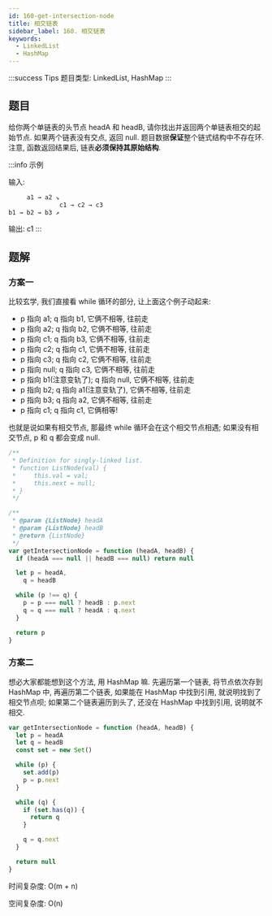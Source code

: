 ```yaml
---
id: 160-get-intersection-node
title: 相交链表
sidebar_label: 160. 相交链表
keywords:
  - LinkedList
  - HashMap
---
```


:::success Tips
题目类型: LinkedList, HashMap
:::

## 题目

给你两个单链表的头节点 headA 和 headB, 请你找出并返回两个单链表相交的起始节点. 如果两个链表没有交点, 返回 null. 题目数据**保证**整个链式结构中不存在环. 注意, 函数返回结果后, 链表**必须保持其原始结构**.

:::info 示例

输入:

```ts
     a1 → a2 ↘
              c1 → c2 → c3
b1 → b2 → b3 ↗
```

输出: c1
:::

## 题解

### 方案一

比较玄学, 我们直接看 while 循环的部分, 让上面这个例子动起来:

- p 指向 a1; q 指向 b1, 它俩不相等, 往前走
- p 指向 a2; q 指向 b2, 它俩不相等, 往前走
- p 指向 c1; q 指向 b3, 它俩不相等, 往前走
- p 指向 c2; q 指向 c1, 它俩不相等, 往前走
- p 指向 c3; q 指向 c2, 它俩不相等, 往前走
- p 指向 null; q 指向 c3, 它俩不相等, 往前走
- p 指向 b1(注意变轨了); q 指向 null, 它俩不相等, 往前走
- p 指向 b2; q 指向 a1(注意变轨了), 它俩不相等, 往前走
- p 指向 b3; q 指向 a2, 它俩不相等, 往前走
- p 指向 c1; q 指向 c1, 它俩相等!

也就是说如果有相交节点, 那最终 while 循环会在这个相交节点相遇; 如果没有相交节点, p 和 q 都会变成 null.

```ts
/**
 * Definition for singly-linked list.
 * function ListNode(val) {
 *     this.val = val;
 *     this.next = null;
 * }
 */

/**
 * @param {ListNode} headA
 * @param {ListNode} headB
 * @return {ListNode}
 */
var getIntersectionNode = function (headA, headB) {
  if (headA === null || headB === null) return null

  let p = headA,
    q = headB

  while (p !== q) {
    p = p === null ? headB : p.next
    q = q === null ? headA : q.next
  }

  return p
}
```

### 方案二

想必大家都能想到这个方法, 用 HashMap 嘛. 先遍历第一个链表, 将节点依次存到 HashMap 中, 再遍历第二个链表, 如果能在 HashMap 中找到引用, 就说明找到了相交节点呗; 如果第二个链表遍历到头了, 还没在 HashMap 中找到引用, 说明就不相交.

```ts
var getIntersectionNode = function (headA, headB) {
  let p = headA
  let q = headB
  const set = new Set()

  while (p) {
    set.add(p)
    p = p.next
  }

  while (q) {
    if (set.has(q)) {
      return q
    }

    q = q.next
  }

  return null
}
```

时间复杂度: O(m + n)

空间复杂度: O(n)
